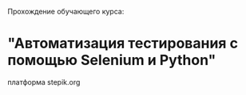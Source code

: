 Прохождение обучающего курса:
# "Автоматизация тестирования с помощью Selenium и Python"
платформа stepik.org
